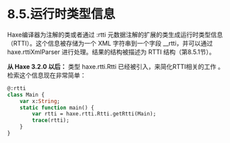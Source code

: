 # 8.5.运行时类型信息

Haxe编译器为注解的类或者通过 :rtti 元数据注解的扩展的类生成运行时类型信息（RTTI）。这个信息被存储为一个 XML 字符串到一个字段 __rtti，并可以通过 haxe.rttiXmlParser 进行处理。结果的结构被描述为 RTTI 结构（第8.5.1节）。

**从 Haxe 3.2.0 以后：**
类型 haxe.rtti.Rtti 已经被引入，来简化RTTI相关的工作 。检索这个信息现在非常简单：

```haxe
@:rtti 
class Main { 
    var x:String; 
    static function main() { 
        var rtti = haxe.rtti.Rtti.getRtti(Main); 
        trace(rtti); 
    }
}
```